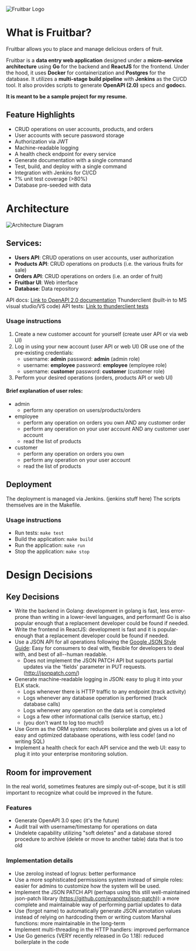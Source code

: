 ![Fruitbar Logo](fruitbar_logo.jpg)

What is Fruitbar?
=================
Fruitbar allows you to place and manage delicious orders of fruit.

Fruitbar is a **data entry web application** designed under a **micro-service architecture** using **Go** for the backend and **ReactJS** for the frontend. Under the hood, it uses **Docker** for containerization and **Postgres** for the database. It utilizes a **multi-stage build pipeline** with **Jenkins** as the CI/CD tool. It also provides scripts to generate **OpenAPI (2.0)** specs and **godoc**s.

**It is meant to be a sample project for my resume.**

Feature Highlights
------------------
- CRUD operations on user accounts, products, and orders
- User accounts with secure password storage
- Authorization via JWT
- Machine-readable logging
- A health check endpoint for every service
- Generate documentation with a single command
- Test, build, and deploy with a single command
- Integration with Jenkins for CI/CD
- ?% unit test coverage (>80%)
- Database pre-seeded with data

Architecture
============
![Architecture Diagram](fruitbar_archdiagram.jpg)

Services:
---------
- **Users API**: CRUD operations on user accounts, user authorization
- **Products API**: CRUD operations on products (i.e. the various fruits for sale)
- **Orders API**: CRUD operations on orders (i.e. an order of fruit)
- **Fruitbar UI**: Web interface
- **Database**: Data repository

API docs: [Link to OpenAPI 2.0 documentation]()
Thunderclient (built-in to MS visual studio/VS code) API tests: [Link to thunderclient tests]()

### Usage instructions
1. Create a new customer account for yourself (create user API or via web UI)
2. Log in using your new account (user API or web UI) OR use one of the pre-existing credentials:
	- username: **admin** password: **admin** (admin role)
	- username: **employee** password: **employee** (employee role)
	- username: **customer** password: **customer** (customer role)
3. Perform your desired operations (orders, products API or web UI)

#### Brief explanation of user roles:
- admin
	- perform any operation on users/products/orders
- employee
	- perform any operation on orders you own AND any customer order
	- perform any operation on your user account AND any customer user account
	- read the list of products
- customer
	- perform any operation on orders you own
	- perform any operation on your user account
	- read the list of products

Deployment
----------
The deployment is managed via Jenkins. (jenkins stuff here) The scripts themselves are in the Makefile.

### Usage instructions
- Run tests: `make test`
- Build the application: `make build`
- Run the application: `make run`
- Stop the application: `make stop`

Design Decisions
================
Key Decisions
-------------
- Write the backend in Golang: development in golang is fast, less error-prone than writing in a lower-level languages, and performant! Go is also popular enough that a replacement developer could be found if needed.
- Write the frontend in ReactJS: development is fast and it is popular-enough that a replacement developer could be found if needed.
- Use a JSON API for all operations following the [Google JSON Style Guide](https://google.github.io/styleguide/jsoncstyleguide.xml): Easy for consumers to deal with, flexible for developers to deal with, and best of all--human readable.
	- Does not implement the JSON PATCH API but supports partial updates via the 'fields' parameter in PUT requests. (http://jsonpatch.com/)
- Generate machine-readable logging in JSON: easy to plug it into your ELK stack.
	- Logs whenever there is HTTP traffic to any endpoint (track activity)
	- Logs whenever any database operation is performed (track database calls)
	- Logs whenever any operation on the data set is completed
	- Logs a few other informational calls (service startup, etc.)
	- (you don't want to log too much!)
- Use Gorm as the ORM system: reduces boilerplate and gives us a lot of easy and optimized databaase operations, with less code! (and no writing SQL)
- Implement a health check for each API service and the web UI: easy to plug it into your enterprise monitoring solution.

Room for improvement
--------------------
In the real world, sometimes features are simply out-of-scope, but it is still important to recognize what could be improved in the future.

### Features
- Generate OpenAPI 3.0 spec (it's the future)
- Audit trail with username/timestamp for operations on data
- Undelete capability utilizing "soft deletes" and a database stored procedure to archive (delete or move to another table) data that is too old

### Implementation details
- Use zerolog instead of logrus: better performance
- Use a more sophisticated permissions system instead of simple roles: easier for admins to customize how the system will be used.
- Implement the JSON PATCH API (perhaps using this still well-maintained json-patch library (https://github.com/evanphx/json-patch)): a more complete and maintainable way of performing partial updates to data
- Use (forgot name) to automatically generate JSON annotation values instead of relying on hardcoding them or writing custom Marshal functions: more maintainable in the long-term
- Implement multi-threading in the HTTP handlers: improved performance
- Use Go generics (VERY recently released in Go 1.18): reduced boilerplate in the code